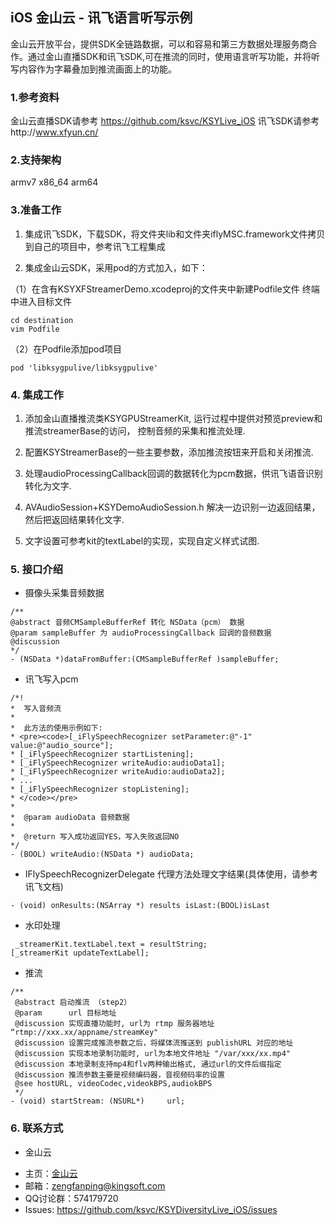 ## iOS 金山云 - 讯飞语言听写示例

金山云开放平台，提供SDK全链路数据，可以和容易和第三方数据处理服务商合作。通过金山直播SDK和讯飞SDK,可在推流的同时，使用语言听写功能，并将听写内容作为字幕叠加到推流画面上的功能。


### 1.参考资料
金山云直播SDK请参考 https://github.com/ksvc/KSYLive_iOS
讯飞SDK请参考http://www.xfyun.cn/

### 2.支持架构
armv7 x86_64 arm64 

### 3.准备工作

1. 集成讯飞SDK，下载SDK，将文件夹lib和文件夹iflyMSC.framework文件拷贝到自己的项目中，参考讯飞工程集成

2. 集成金山云SDK，采用pod的方式加入，如下：

（1）在含有KSYXFStreamerDemo.xcodeproj的文件夹中新建Podfile文件
终端中进入目标文件
```
cd destination
vim Podfile
```
（2）在Podfile添加pod项目
```
pod 'libksygpulive/libksygpulive'
```

### 4. 集成工作

1. 添加金山直播推流类KSYGPUStreamerKit, 运行过程中提供对预览preview和推流streamerBase的访问， 控制音频的采集和推流处理.

2. 配置KSYStreamerBase的一些主要参数，添加推流按钮来开启和关闭推流.

3. 处理audioProcessingCallback回调的数据转化为pcm数据，供讯飞语音识别转化为文字.

4. AVAudioSession+KSYDemoAudioSession.h 解决一边识别一边返回结果，然后把返回结果转化文字.

5. 文字设置可参考kit的textLabel的实现，实现自定义样式试图.


### 5. 接口介绍

* 摄像头采集音频数据

```
/**
@abstract 音频CMSampleBufferRef 转化 NSData（pcm） 数据
@param sampleBuffer 为 audioProcessingCallback 回调的音频数据
@discussion 
*/
- (NSData *)dataFromBuffer:(CMSampleBufferRef )sampleBuffer;
```


* 讯飞写入pcm

```
/*!
*  写入音频流
*
*  此方法的使用示例如下:
* <pre><code>[_iFlySpeechRecognizer setParameter:@"-1" value:@"audio_source"];
* [_iFlySpeechRecognizer startListening];
* [_iFlySpeechRecognizer writeAudio:audioData1];
* [_iFlySpeechRecognizer writeAudio:audioData2];
* ...
* [_iFlySpeechRecognizer stopListening];
* </code></pre>
*
*  @param audioData 音频数据
*
*  @return 写入成功返回YES，写入失败返回NO
*/
- (BOOL) writeAudio:(NSData *) audioData;
```

* IFlySpeechRecognizerDelegate 代理方法处理文字结果(具体使用，请参考讯飞文档)

```
- (void) onResults:(NSArray *) results isLast:(BOOL)isLast
```

* 水印处理 

```
 _streamerKit.textLabel.text = resultString;
[_streamerKit updateTextLabel];

```
* 推流

```
/**
 @abstract 启动推流 （step2）
 @param      url 目标地址
 @discussion 实现直播功能时, url为 rtmp 服务器地址 “rtmp://xxx.xx/appname/streamKey"
 @discussion 设置完成推流参数之后，将媒体流推送到 publishURL 对应的地址
 @discussion 实现本地录制功能时, url为本地文件地址 "/var/xxx/xx.mp4"
 @discussion 本地录制支持mp4和flv两种输出格式, 通过url的文件后缀指定
 @discussion 推流参数主要是视频编码器，音视频码率的设置
 @see hostURL, videoCodec,videokBPS,audiokBPS
 */
- (void) startStream: (NSURL*)     url;
```
### 6. 联系方式
* 金山云

- 主页：[金山云](http://v.ksyun.com)
- 邮箱：<zengfanping@kingsoft.com>
- QQ讨论群：574179720
- Issues: <https://github.com/ksvc/KSYDiversityLive_iOS/issues>

[KSYLive_iOS]:https://github.com/ksvc/KSYLive_iOS

